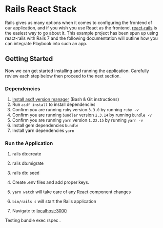 # Rails React Stack

Rails gives us many options when it comes to configuring the frontend of our application, and if you wish you use React as the frontend, [react-rails](https://github.com/reactjs/react-rails) is the easiest way to go about it. This example project has been spun up using react-rails with Rails 7 and the following documentation will outline how you can integrate Playbook into such an app.

## Getting Started

Now we can get started installing and running the application. Carefully review each step below then proceed to the next section.

### Dependencies

1. [Install asdf version manager](https://asdf-vm.com/guide/getting-started.html) (Bash & Git instructions)
1. Run `asdf install` to install dependencies
1. Confirm you are running `ruby` version `3.3.0` by running `ruby -v`
1. Confirm you are running `bundler` version `2.3.14` by running `bundle -v`
1. Confirm you are running `yarn` version `1.22.15` by running `yarn -v`
1. Install gem dependencies `bundle`
1. Install yarn dependencies `yarn`

### Run the Application

1. rails db:create
1. rails db:migrate
1. rails db: seed

1. Create .env files and add proper keys.

1. `yarn watch` will take care of any React component changes
1. `bin/rails s` will start the Rails application
1. Navigate to [localhost:3000](http://localhost:3000)

Testing
bundle exec rspec .

